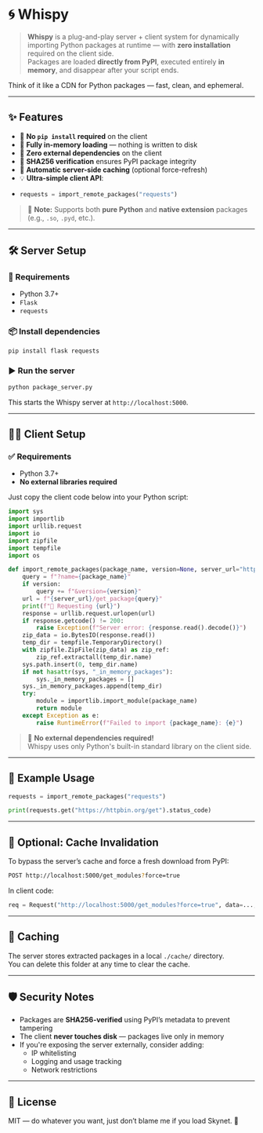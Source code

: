 # 🌀 Whispy

> **Whispy** is a plug-and-play server + client system for dynamically importing Python packages at runtime — with **zero installation** required on the client side.  
Packages are loaded **directly from PyPI**, executed entirely **in memory**, and disappear after your script ends.

Think of it like a CDN for Python packages — fast, clean, and ephemeral.

---

## ✨ Features

- 🚫 **No `pip install` required** on the client
- 🧠 **Fully in-memory loading** — nothing is written to disk
- 🧩 **Zero external dependencies** on the client
- 🔐 **SHA256 verification** ensures PyPI package integrity
- 💾 **Automatic server-side caching** (optional force-refresh)
- 💡 **Ultra-simple client API**:
-
    ```python
    requests = import_remote_packages("requests")
    ```
> 🧠 **Note:** Supports both **pure Python** and **native extension** packages (e.g., `.so`, `.pyd`, etc.).

---

## 🛠️ Server Setup

### 🔧 Requirements

- Python 3.7+
- `Flask`
- `requests`

### 📦 Install dependencies

```bash
pip install flask requests
```

### ▶️ Run the server

```bash
python package_server.py
```

This starts the Whispy server at `http://localhost:5000`.

---

## 🧑‍💻 Client Setup

### ✅ Requirements
- Python 3.7+
- **No external libraries required**

Just copy the client code below into your Python script:

```python
import sys
import importlib
import urllib.request
import io
import zipfile
import tempfile
import os

def import_remote_packages(package_name, version=None, server_url="http://localhost:5000"):
    query = f"?name={package_name}"
    if version:
        query += f"&version={version}"
    url = f"{server_url}/get_package{query}"
    print(f"📡 Requesting {url}")
    response = urllib.request.urlopen(url)
    if response.getcode() != 200:
        raise Exception(f"Server error: {response.read().decode()}")
    zip_data = io.BytesIO(response.read())
    temp_dir = tempfile.TemporaryDirectory()
    with zipfile.ZipFile(zip_data) as zip_ref:
        zip_ref.extractall(temp_dir.name)
    sys.path.insert(0, temp_dir.name)
    if not hasattr(sys, "_in_memory_packages"):
        sys._in_memory_packages = []
    sys._in_memory_packages.append(temp_dir)
    try:
        module = importlib.import_module(package_name)
        return module
    except Exception as e:
        raise RuntimeError(f"Failed to import {package_name}: {e}")
```

> 🧩 **No external dependencies required!**  
> Whispy uses only Python's built-in standard library on the client side.

---

## 🧪 Example Usage

```python
requests = import_remote_packages("requests")

print(requests.get("https://httpbin.org/get").status_code)
```

---

## 🔄 Optional: Cache Invalidation

To bypass the server’s cache and force a fresh download from PyPI:

```bash
POST http://localhost:5000/get_modules?force=true
```

In client code:
```python
req = Request("http://localhost:5000/get_modules?force=true", data=..., headers=...)
```

---

## 📁 Caching

The server stores extracted packages in a local `./cache/` directory.  
You can delete this folder at any time to clear the cache.

---

## 🛡️ Security Notes

- Packages are **SHA256-verified** using PyPI’s metadata to prevent tampering
- The client **never touches disk** — packages live only in memory
- If you're exposing the server externally, consider adding:
  - IP whitelisting
  - Logging and usage tracking
  - Network restrictions

---

## 📜 License

MIT — do whatever you want, just don’t blame me if you load Skynet. 🤖
